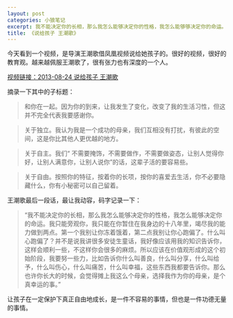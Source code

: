 ```yaml
---
layout: post
categories: 小狼笔记
excerpt: 我不能决定你的长相，那么我怎么能够决定你的性格，我怎么能够够决定你的命运。我只能旁观你。
title: 《说给孩子 王潮歌》
---
```



今天看到一个视频，是导演王潮歌借凤凰视频说给她孩子的。很好的视频，很好的教育观。越来越佩服王潮歌了，很有张力也有深度的一个人。

[视频链接：2013-08-24 说给孩子 王潮歌](http://v.ifeng.com/program/special/201308/01340c07-3078-4cdd-a697-97775c5743c0.shtml)

摘录一下其中的子标题：

> 和你在一起。因为你的到来，让我发生了变化，改变了我的生活习性，但这并不完全代表我要感谢你。

> 关于独立。我认为我是一个成功的母亲，我们互相没有打扰，有彼此的空间，这是你比其他人更优越的地方。

> 关于自主。我们“ 不需要掩饰，不需要做作，不需要做姿态，让别人觉得你好，让别人满意你，让别人说你”的话，这辈子活的要容易些。

> 关于自由。按照你的特征，按着你的长项，按你的喜爱去生活，你不必要隐藏什么，你有小秘密可以自己留着。

王潮歌最后一段话，最让我动容，码字记录一下：

> “我不能决定你的长相，那么我怎么能够决定你的性格，我怎么能够决定你的命运。我只能旁观你，我只能在你暂住在我身边的十八年里，竭尽我的能力做到两点。第一个我别让你冻着饿着，第二点我别让你心跑偏了。什么叫心跑偏了？并不是说我讲很多安徒生童话，我好像应该用我的知识告诉你，这样会顺利一些，不这样你会很多的麻烦。所以应该在价值观形成的这个初始阶段，我要努一些力，比如告诉你什么叫善良，什么叫分享，什么叫给予，什么叫伤心，什么叫痛苦，什么叫幸福，这些东西我都要告诉你。那么也许你长大的时候，会觉得摊上我这么个母亲，选择我作为你的母亲，是个真幸运的事。”

让孩子在一定保护下真正自由地成长，是一件不容易的事情，但也是一件功德无量的事情。

